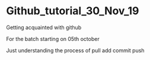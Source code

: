 # Github_tutorial_30_Nov_19
 Getting acquainted with github 

For the batch starting on 05th october

Just understanding the process of pull add commit push 